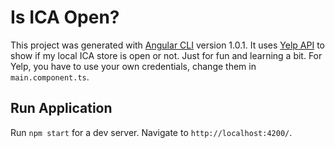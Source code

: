 # Is ICA Open?

This project was generated with [Angular CLI](https://github.com/angular/angular-cli) version 1.0.1. It uses [Yelp API](https://www.yelp.com/developers/documentation/v2/overview) to show if my local ICA store is open or not. Just for fun and learning a bit. For Yelp, you have to use your own credentials, change them in `main.component.ts`.

## Run Application

Run `npm start` for a dev server. Navigate to `http://localhost:4200/`.
